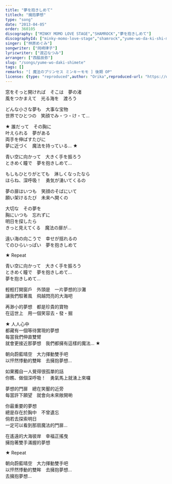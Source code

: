 ```yaml
---
title: "夢を抱きしめて"
titlech: "擁抱夢想"
type: "song"
date: "2013-04-05"
order: 360105
discography: ["MINKY MOMO LOVE STAGE","SHAMROCK","夢を抱きしめて"]
discographyId: ["minky-momo-love-stage","shamrock","yume-wo-da-ki-shi-me-te"]
singer: ["林原めぐみ"]
songwriter: ["岡崎律子"]
lyricwriter: ["渡辺なつみ"]
arranger: ["西脇辰弥"]
slug: "/songs/yume-wo-daki-shimete"
tags: []
remarks: "[ 魔法のプリンセス ミンキーモモ ] 後期 OP"
license: {type: "reproduced",author: "Orika",reproduced-url: "https://orikamushi.netlify.app",reproduced-website: "織歌蟲"}
---
```


窓をそっと開ければ　そこは　夢の渚   
風をつかまえて　光る海を　渡ろう   
  
どんな小さな夢も　大事な宝物   
世界でひとつの　笑顔でみ・つ・け・て…   
  
★ 誰だって　その胸に   
叶えられる　夢がある   
両手を伸ばすたびに   
夢に近づく　魔法を持っている… ★   
  
青い空に向かって　大きく手を振ろう   
ときめく瞳で　夢を抱きしめて…   
  
もしもひとりがとても　淋しくなったなら   
ほらね、深呼吸！　勇気が湧いてくるの   
  
夢の扉はいつも　笑顔のそばにいて   
願い架けるたび　未来へ開くの   
  
大切な　その夢を   
胸にいつも　忘れずに   
明日を探したら   
きっと見えてくる　魔法の扉が…   
  
遠い海の向こうで　幸せが揺れるの   
てのひらいっぱい　夢を抱きしめて   
  
★ Repeat   
  
青い空に向かって　大きく手を振ろう   
ときめく瞳で　夢を抱きしめて…   
夢を抱きしめて…  
  

<!-- 翻译 -->

輕輕打開窗戶　外頭是　一片夢想的沙灘  
讓我們馭著風　飛越閃亮的大海吧  
  
再渺小的夢想　都是珍貴的寶物  
在這世上　用一個笑容去・發・掘  
  
★ 人人心中  
都藏有一個等待實現的夢想  
每當我們伸直雙臂  
就會更接近那夢想　我們都擁有這樣的魔法… ★   
  
朝向蔚藍晴空　大力揮動雙手吧  
以怦然悸動的雙眸　去擁抱夢想…   
  
如果獨自一人覺得很孤單的話  
你瞧、做個深呼吸！　勇氣馬上就湧上來囉  
  
夢想的門扉　總在笑靨的近旁  
每當許下願望　就會向未來敞開喲  
  
你最重要的夢想  
總是存在於胸中　不曾遺忘  
倘若去探索明日  
一定可以看到那扇魔法的門扉…   
  
在遙遠的大海彼岸　幸福正搖曳  
擁抱著雙手滿握的夢想  
  
★ Repeat   
  
朝向蔚藍晴空　大力揮動雙手吧  
以怦然悸動的雙眸　去擁抱夢想…   
去擁抱夢想…
